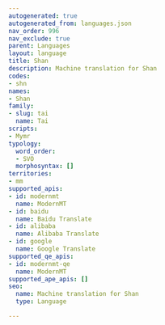 ```yaml
---
autogenerated: true
autogenerated_from: languages.json
nav_order: 996
nav_exclude: true
parent: Languages
layout: language
title: Shan
description: Machine translation for Shan
codes:
- shn
names:
- Shan
family:
- slug: tai
  name: Tai
scripts:
- Mymr
typology:
  word_order:
  - SVO
  morphosyntax: []
territories:
- mm
supported_apis:
- id: modernmt
  name: ModernMT
- id: baidu
  name: Baidu Translate
- id: alibaba
  name: Alibaba Translate
- id: google
  name: Google Translate
supported_qe_apis:
- id: modernmt-qe
  name: ModernMT
supported_ape_apis: []
seo:
  name: Machine translation for Shan
  type: Language

---
```


